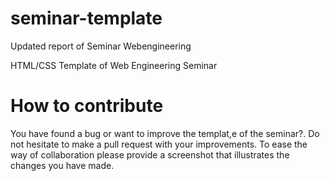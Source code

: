 seminar-template
================
Updated report of Seminar Webengineering

HTML/CSS Template of Web Engineering Seminar

# How to contribute

You have found a bug or want to improve the templat,e of the seminar?.
Do not hesitate to make a pull request with your improvements. To ease the way of collaboration please provide a screenshot that illustrates the changes you have made.
